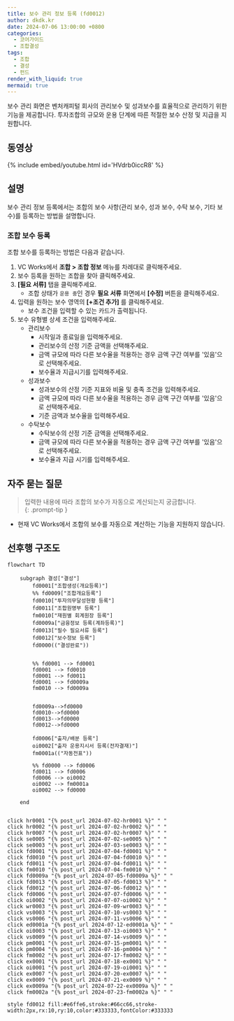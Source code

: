 ```yaml
---
title: 보수 관리 정보 등록 (fd0012)
author: dkdk.kr
date: 2024-07-06 13:00:00 +0800
categories:
  - 코어가이드
  - 조합결성
tags:
  - 조합
  - 결성
  - 펀드
render_with_liquid: true
mermaid: true
---
```

보수 관리 화면은 벤처캐피털 회사의 관리보수 및 성과보수를 효율적으로 관리하기 위한 기능을 제공합니다. 투자조합의 규모와 운용 단계에 따른 적절한 보수 산정 및 지급을 지원합니다.

## 동영상

{% include embed/youtube.html id='HVdrb0iccR8' %}

## 설명
보수 관리 정보 등록에서는 조합의 보수 사항(관리 보수, 성과 보수, 수탁 보수, 기타 보수)를 등록하는 방법을 설명합니다.
### 조합 보수 등록

조합 보수를 등록하는 방법은 다음과 같습니다.

1. VC Works에서 **조합 > 조합 정보** 메뉴를 차례대로 클릭해주세요.    
2. 보수 등록을 원하는 조합을 찾아 클릭해주세요.    
3. **[필요 서류]** 탭을 클릭해주세요.    
    - 조합 상태가 `운용 중`인 경우 **필요 서류** 화면에서 **[수정]** 버튼을 클릭해주세요.        
4. 입력을 원하는 보수 영역의 **[+조건 추가]** 를 클릭해주세요.    
    - 보수 조건을 입력할 수 있는 카드가 출력됩니다.        
5. 보수 유형별 상세 조건을 입력해주세요.    
    - 관리보수        
        - 시작일과 종료일을 입력해주세요.            
        - 관리보수의 산정 기준 금액을 선택해주세요.            
        - 금액 규모에 따라 다른 보수율을 적용하는 경우 금액 구간 여부를 '있음'으로 선택해주세요.            
        - 보수율과 지급시기를 입력해주세요.            
    - 성과보수        
        - 성과보수의 산정 기준 지표와 비율 및 충족 조건을 입력해주세요.            
        - 금액 규모에 따라 다른 보수율을 적용하는 경우 금액 구간 여부를 '있음'으로 선택해주세요.            
        - 기준 금액과 보수율을 입력해주세요.            
    - 수탁보수        
        - 수탁보수의 산정 기준 금액을 선택해주세요.            
        - 금액 규모에 따라 다른 보수율을 적용하는 경우 금액 구간 여부를 '있음'으로 선택해주세요.            
        - 보수율과 지급 시기를 입력해주세요.            

## 자주 묻는 질문

> 입력한 내용에 따라 조합의 보수가 자동으로 계산되는지 궁금합니다.  
 {: .prompt-tip }
- 현재 VC Works에서 조합의 보수를 자동으로 계산하는 기능을 지원하지 않습니다.




## 선후행 구조도

```mermaid
flowchart TD

    subgraph 결성["결성"]
        fd0001["조합생성(개요등록)"]
        %% fd0009["조합개요등록"]
        fd0010["투자의무달성현황 등록"]
        fd0011["조합원명부 등록"]
        fm0010["재원별 회계원장 등록"]
        fd0009a["금융정보 등록(계좌등록)"]
        fd0013["필수 필요서류 등록"]
        fd0012["보수정보 등록"]
        fd0000(("결성완료"))

        
        %% fd0001 --> fd0001
        fd0001 --> fd0010
        fd0001 --> fd0011 
        fd0001 --> fd0009a 
        fm0010 --> fd0009a


        fd0009a-->fd0000
        fd0010-->fd0000
        fd0013-->fd0000
        fd0012-->fd0000

        fd0006["출자/배분 등록"]
        oi0002["출자 운용지시서 등록(전자결재)"]
        fm0001a(("자동전표"))

        %% fd0000 --> fd0006
        fd0011 --> fd0006
        fd0006 --> oi0002 
        oi0002 --> fm0001a
        oi0002 --> fd0000

    end

    
click hr0001 "{% post_url 2024-07-02-hr0001 %}" " "
click hr0002 "{% post_url 2024-07-02-hr0002 %}" " "
click hr0007 "{% post_url 2024-07-02-hr0007 %}" " "
click se0005 "{% post_url 2024-07-02-se0005 %}" " "
click se0003 "{% post_url 2024-07-03-se0003 %}" " "
click fd0001 "{% post_url 2024-07-04-fd0001 %}" " "
click fd0010 "{% post_url 2024-07-04-fd0010 %}" " "
click fd0011 "{% post_url 2024-07-04-fd0011 %}" " "
click fm0010 "{% post_url 2024-07-04-fm0010 %}" " "
click fd0009a "{% post_url 2024-07-05-fd0009a %}" " "
click fd0013 "{% post_url 2024-07-05-fd0013 %}" " "
click fd0012 "{% post_url 2024-07-06-fd0012 %}" " "
click fd0006 "{% post_url 2024-07-07-fd0006 %}" " "
click oi0002 "{% post_url 2024-07-07-oi0002 %}" " "
click wr0003 "{% post_url 2024-07-09-wr0003 %}" " "
click vs0003 "{% post_url 2024-07-10-vs0003 %}" " "
click vs0006 "{% post_url 2024-07-11-vs0006 %}" " "
click ed0001a "{% post_url 2024-07-12-ed0001a %}" " "
click oi0003 "{% post_url 2024-07-13-oi0003 %}" " "
click vs0009 "{% post_url 2024-07-14-vs0009 %}" " "
click pm0001 "{% post_url 2024-07-15-pm0001 %}" " "
click pm0004 "{% post_url 2024-07-16-pm0004 %}" " "
click fm0002 "{% post_url 2024-07-17-fm0002 %}" " "
click ex0001 "{% post_url 2024-07-18-ex0001 %}" " "
click oi0001 "{% post_url 2024-07-19-oi0001 %}" " "
click ex0007 "{% post_url 2024-07-20-ex0007 %}" " "
click ex0009 "{% post_url 2024-07-21-ex0009 %}" " "
click ex0009a "{% post_url 2024-07-22-ex0009a %}" " "
click fm0002a "{% post_url 2024-07-23-fm0002a %}" " "

style fd0012 fill:#e6ffe6,stroke:#66cc66,stroke-width:2px,rx:10,ry:10,color:#333333,fontColor:#333333

```

